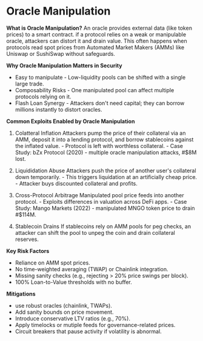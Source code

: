 # Oracle Manipulation

**What is Oracle Manipulation?**
An oracle provides external data (like token prices) to a smart contract.  if a protocol relies on a weak or manipulable oracle, attackers can distort it and drain value.  This often happens when protocols read spot prices from Automated Market Makers (AMMs) like Uniswap or SushiSwap without safeguards.

**Why Oracle Manipulation Matters in Security**
- Easy to manipulate - Low-liquidity pools can be shifted with a single large trade.
- Composability Risks - One manipulated pool can affect multiple protocols relying on it.
- Flash Loan Synergy - Attackers don't need capital; they can borrow millions instantly to distort oracles.

**Common Exploits Enabled by Oracle Manipulation**
1.  Colatteral Inflation
    Attackers pump the price of their collateral via an AMM, deposit it into a lending protocol, and borrow stablecoins against the inflated value.
        - Protocol is left with worthless collateral.
        - Case Study: bZx Protocol (2020) - multiple oracle manipulation attacks, #$8M lost.

2.  Liquididation Abuse
    Attackers push the price of another user's collateral down temporarily.
        - This triggers liquidation at an artificially cheap price.
        - Attacker buys discounted collateral and profits.

3.  Cross-Protocol Arbitrage
    Manipulated pool price feeds into another protocol.
        - Exploits differences in valuation across DeFi apps.
        - Case Study: Mango Markets (2022) - manipulated MNGO token price to drain #$114M.

4.  Stablecoin Drains
    If stablecoins rely on AMM pools for peg checks, an attacker can shift the pool to unpeg the coin and drain collateral reserves.

**Key Risk Factors**
- Reliance on AMM spot prices.
- No time-weighted averaging (TWAP) or Chainlink integration.
- Missing sanity checks (e.g., rejecting > 20% price swings per block).
- 100% Loan-to-Value thresholds with no buffer.

**Mitigations**
- use robust oracles (chainlink, TWAPs).
- Add sanity bounds on price movement.
- Introduce conservative LTV ratios (e.g., 70%).
- Apply timelocks or mutiple feeds for governance-related prices.
- Circuit breakers that pause activity if volatility is abnormal.